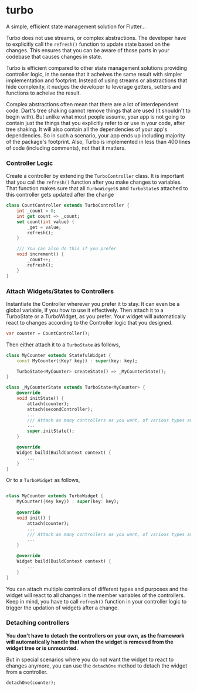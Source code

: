 # turbo

A simple, efficient state management solution for Flutter...

Turbo does not use streams, or complex abstractions. The developer have to explicitly call the `refresh()` function to update state based on the changes. This ensures that you can be aware of those parts in your codebase that causes changes in state.

Turbo is efficient compared to other state management solutions providing controller logic, in the sense that it acheives the same result with simpler implementation and footprint. Instead of using streams or abstractions that hide complexity, it nudges the developer to leverage getters, setters and functions to acheive the result.

Complex abstractions often mean that there are a lot of interdependent code. Dart's tree shaking cannot remove things that are used (it shouldn't to begin with). But unlike what most people assume, your app is not going to contain just the things that you explicitly refer to or use in your code, after tree shaking. It will also contain all the dependencies of your app's dependencies. So in such a scenario, your app ends up including majority of the package's footprint. Also, Turbo is implemented in less than 400 lines of code (including comments), not that it matters.

### Controller Logic

Create a controller by extending the `TurboController` class. It is important that you call the `refresh()` function after you make changes to variables. That function makes sure that all `TurboWidget`s and `TurboState`s attached to this controller gets updated after the change

```dart
class CountController extends TurboController {
    int _count = 0;
    int get count => _count;
    set count(int value) {
        _get = value;
        refresh();
    }

    /// You can also do this if you prefer
    void increment() {
        _count++;
        refresh();
    }
}

```

### Attach Widgets/States to Controllers

Instantiate the Controller wherever you prefer it to stay. It can even be a global variable, if you how to use it effectively. Then attach it to a TurboState or a TurboWidget, as you prefer. Your widget will automatically react to changes according to the Controller logic that you designed.

```dart
var counter = CountController();
```
Then either attach it to a `TurboState` as follows,

```dart
class MyCounter extends StatefulWidget {
    const MyCounter({Key? key}) : super(key: key);

    TurboState<MyCounter> createState() => _MyCounterState();
}

class _MyCounterState extends TurboState<MyCounter> {
    @override
    void initState() {
        attach(counter);
        attach(secondController);
        ...
        /// Attach as many controllers as you want, of various types and purposes
        ...
        super.initState();
    }

    @override
    Widget build(BuildContext context) {
        ...
    }
}
```
Or to a `TurboWidget` as follows,
```dart

class MyCounter extends TurboWidget {
    MyCounter({Key key}) : super(key: key);
    
    @override
    void init() {
        attach(counter);
        ...
        /// Attach as many controllers as you want, of various types and purposes
        ...
    }

    @override
    Widget build(BuildContext context) {
        ...
    }
}

```

You can attach multiple controllers of different types and purposes and the widget will react to all changes in the member variables of the controllers. Keep in mind, you have to call `refresh()` function in your controller logic to trigger the updation of widgets after a change.

### Detaching controllers

**You don't have to detach the controllers on your own, as the framework will automatically handle that when the widget is removed from the widget tree or is unmounted.**

But in special scenarios where you do not want the widget to react to changes anymore, you can use the `detachOne` method to detach the widget from a controller.
```dart
detachOne(counter);
```